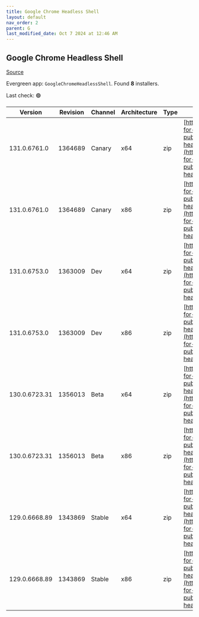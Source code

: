 ```yaml
---
title: Google Chrome Headless Shell
layout: default
nav_order: 2
parent: G
last_modified_date: Oct 7 2024 at 12:46 AM
---
```


## Google Chrome Headless Shell

[Source](https://googlechromelabs.github.io/chrome-for-testing/)

Evergreen app: `GoogleChromeHeadlessShell`. Found **8** installers.

Last check: 🟢

| Version       | Revision | Channel | Architecture | Type | URI                                                                                                                                                                                                                          |
| ------------- | -------- | ------- | ------------ | ---- | ---------------------------------------------------------------------------------------------------------------------------------------------------------------------------------------------------------------------------- |
| 131.0.6761.0  | 1364689  | Canary  | x64          | zip  | [https://storage.googleapis.com/chrome-for-testing-public/131.0.6761.0/win64/chrome-headless-shell-win64.zip](https://storage.googleapis.com/chrome-for-testing-public/131.0.6761.0/win64/chrome-headless-shell-win64.zip)   |
| 131.0.6761.0  | 1364689  | Canary  | x86          | zip  | [https://storage.googleapis.com/chrome-for-testing-public/131.0.6761.0/win32/chrome-headless-shell-win32.zip](https://storage.googleapis.com/chrome-for-testing-public/131.0.6761.0/win32/chrome-headless-shell-win32.zip)   |
| 131.0.6753.0  | 1363009  | Dev     | x64          | zip  | [https://storage.googleapis.com/chrome-for-testing-public/131.0.6753.0/win64/chrome-headless-shell-win64.zip](https://storage.googleapis.com/chrome-for-testing-public/131.0.6753.0/win64/chrome-headless-shell-win64.zip)   |
| 131.0.6753.0  | 1363009  | Dev     | x86          | zip  | [https://storage.googleapis.com/chrome-for-testing-public/131.0.6753.0/win32/chrome-headless-shell-win32.zip](https://storage.googleapis.com/chrome-for-testing-public/131.0.6753.0/win32/chrome-headless-shell-win32.zip)   |
| 130.0.6723.31 | 1356013  | Beta    | x64          | zip  | [https://storage.googleapis.com/chrome-for-testing-public/130.0.6723.31/win64/chrome-headless-shell-win64.zip](https://storage.googleapis.com/chrome-for-testing-public/130.0.6723.31/win64/chrome-headless-shell-win64.zip) |
| 130.0.6723.31 | 1356013  | Beta    | x86          | zip  | [https://storage.googleapis.com/chrome-for-testing-public/130.0.6723.31/win32/chrome-headless-shell-win32.zip](https://storage.googleapis.com/chrome-for-testing-public/130.0.6723.31/win32/chrome-headless-shell-win32.zip) |
| 129.0.6668.89 | 1343869  | Stable  | x64          | zip  | [https://storage.googleapis.com/chrome-for-testing-public/129.0.6668.89/win64/chrome-headless-shell-win64.zip](https://storage.googleapis.com/chrome-for-testing-public/129.0.6668.89/win64/chrome-headless-shell-win64.zip) |
| 129.0.6668.89 | 1343869  | Stable  | x86          | zip  | [https://storage.googleapis.com/chrome-for-testing-public/129.0.6668.89/win32/chrome-headless-shell-win32.zip](https://storage.googleapis.com/chrome-for-testing-public/129.0.6668.89/win32/chrome-headless-shell-win32.zip) |
